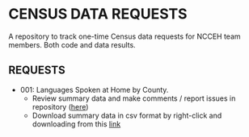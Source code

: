 # CENSUS DATA REQUESTS
A repository to track one-time Census data requests for NCCEH team members. Both code and data results. 

## REQUESTS
* 001: Languages Spoken at Home by County.
  - Review summary data and make comments / report issues in repository ([here](https://github.com/timbender-ncceh/census_data_requests/blob/main/summary_languages_spoken_nc_counties_2021.csv))
  - Download summary data in csv format by right-click and downloading from this [link]()

